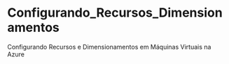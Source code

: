 # Configurando_Recursos_Dimensionamentos
 Configurando Recursos e Dimensionamentos em Máquinas Virtuais na Azure

